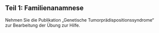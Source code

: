 ## Teil 1: Familienanamnese

Nehmen Sie die Publikation „Genetische
Tumorprädispositionssyndrome“ zur Bearbeitung der Übung zur Hilfe.
